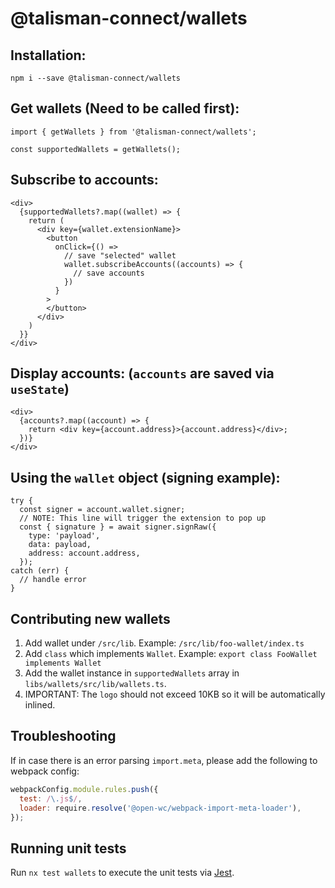 # @talisman-connect/wallets

## Installation:

```
npm i --save @talisman-connect/wallets
```

## Get wallets (Need to be called first):

```tsx
import { getWallets } from '@talisman-connect/wallets';

const supportedWallets = getWallets();
```

## Subscribe to accounts:

```tsx
<div>
  {supportedWallets?.map((wallet) => {
    return (
      <div key={wallet.extensionName}>
        <button
          onClick={() =>
            // save "selected" wallet
            wallet.subscribeAccounts((accounts) => {
              // save accounts
            })
          }
        >
        </button>
      </div>
    )
  }}
</div>
```

## Display accounts: (`accounts` are saved via `useState`)

```tsx
<div>
  {accounts?.map((account) => {
    return <div key={account.address}>{account.address}</div>;
  })}
</div>
```

## Using the `wallet` object (signing example):

```tsx
try {
  const signer = account.wallet.signer;
  // NOTE: This line will trigger the extension to pop up
  const { signature } = await signer.signRaw({
    type: 'payload',
    data: payload,
    address: account.address,
  });
catch (err) {
  // handle error
}
```

## Contributing new wallets

1. Add wallet under `/src/lib`.
   Example: `/src/lib/foo-wallet/index.ts`
2. Add `class` which implements `Wallet`.
   Example: `export class FooWallet implements Wallet`
3. Add the wallet instance in `supportedWallets` array in `libs/wallets/src/lib/wallets.ts`.
4. IMPORTANT: The `logo` should not exceed 10KB so it will be automatically inlined.

## Troubleshooting

If in case there is an error parsing `import.meta`, please add the following to webpack config:

```js
webpackConfig.module.rules.push({
  test: /\.js$/,
  loader: require.resolve('@open-wc/webpack-import-meta-loader'),
});
```

## Running unit tests

Run `nx test wallets` to execute the unit tests via [Jest](https://jestjs.io).
